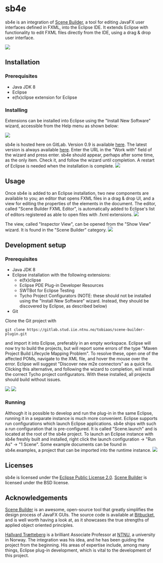 # sb4e
sb4e is an integration of [Scene Builder](http://gluonhq.com/products/scene-builder/), a tool for editing JavaFX user interfaces defined in FXML, into the Eclipse IDE. It extends Eclipse with functionality to edit FXML files directly from the IDE, using a drag & drop user interface.

![](sb4e.parent/documentation/sb4e_example.png)

## Installation

### Prerequisites

 - Java JDK 8
 - Eclipse
 - e(fx)clipse extension for Eclipse

### Installing
Extensions can be installed into Eclipse using the "Install New Software" wizard, accessible from the Help menu as shown below:

![](sb4e.parent/documentation/access_wizard.png) 

sb4e is hosted here on GitLab. Version 0.9 is available [here]( https://gitlab.stud.iie.ntnu.no/tobiaas/scene-builder-plugin/-/jobs/7997/artifacts/raw/sb4e.repository/target/repository/). The latest version is always available [here]( https://gitlab.stud.iie.ntnu.no/tobiaas/scene-builder-plugin/-/jobs/artifacts/master/raw/sb4e.repository/target/repository?job=integrationtest-job). Enter the URL in the "Work with" field of the wizard and press enter. sb4e should appear, perhaps after some time, as the only item. Check it, and follow the wizard until completion. A restart of Eclipse is needed when the installation is complete.
![](sb4e.parent/documentation/install_wizard.png)

## Usage
Once sb4e is added to an Eclipse installation, two new components are available to you; an editor that opens FXML files in a drag & drop UI, and a view for editing the properties of the elements in the document. The editor, called "Scene Builder FXML Editor", is automatically added to Eclipse's list of editors registered as able to open files with .fxml extensions. 
![](sb4e.parent/documentation/open_with.png)

The view, called "Inspector View", can be opened from the "Show View" wizard. It is found in the "Scene Builder" category. 
![](sb4e.parent/documentation/show_view.png)
    
## Development setup
### Prerequisites
- Java JDK 8
- Eclipse installation with the following extensions:
	- e(fx)clipse
	- Eclipse PDE Plug-in Developer Resources
	- SWTBot for Eclipse Testing
	- Tycho Project Configurators (NOTE: these should not be installed using the "Install New Software" wizard. Instead, they should be discovered by Eclipse, as described below)
- Git

Clone the Git project with

    git clone https://gitlab.stud.iie.ntnu.no/tobiaas/scene-builder-plugin.git

and import it into Eclipse, preferably in an empty workspace. Eclipse will now try to build the projects, but will report some errors of the type "Maven Project Build Lifecycle Mapping Problem". To resolve these, open one of the affected POMs, navigate to the XML file, and hover the mouse over the error. Eclipse will suggest "Discover new m2e connectors" as a quick fix. Clicking this alternative, and following the wizard to completion, will install the correct Tycho project configurators. With these installed, all projects should build without issues.

![](sb4e.parent/documentation/tycho.png)
![](sb4e.parent/documentation/discover_m2e.png)

### Running
Although it is possible to develop and run the plug-in in the same Eclipse, running it in a separate instance is much more convenient. Eclipse supports run configurations which launch Eclipse applications. sb4e ships with such a run configuration that is pre-configured. It is called "Scene.launch" and is located at the root of the sb4e project. To launch an Eclipse instance with sb4e freshly built and installed, right click the launch configuration -> "Run As" -> "1 Scene". Some example documents can be found in sb4e.examples, a project that can be imported into the runtime instance.
![](sb4e.parent/documentation/launch.png) 

## Licenses 
sb4e is licensed under the [Eclipse Public License 2.0](https://www.eclipse.org/legal/epl-2.0/). [Scene Builder](http://gluonhq.com/products/scene-builder/) is licensed under the BSD license. 

## Acknowledgements
[Scene Builder](http://gluonhq.com/products/scene-builder/) is an awesome, open-source tool that greatly simplifies the design process of JavaFX GUIs. The source code is available at [Bitbucket](https://bitbucket.org/gluon-oss/scenebuilder), and is well worth having a look at, as it showcases the true strengths of applied object oriented principles.

[Hallvard Trætteberg](https://www.ntnu.no/ansatte/hal) is a brilliant Associate Professor at [NTNU](https://www.ntnu.no/), a university in Norway. The integration was his idea, and he has been guiding the project from the beginning. His areas of expertise include, among many things, Eclipse plug-in development, which is vital to the development of this project.